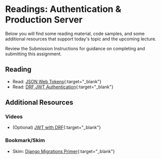 # Readings: Authentication & Production Server

Below you will find some reading material, code samples, and some additional resources that support today's topic and the upcoming lecture.

Review the Submission Instructions for guidance on completing and submitting this assignment.

## Reading

- Read: [JSON Web Tokens](https://jwt.io/introduction/){:target="_blank"}
- Read: [DRF JWT Authentication](https://simpleisbetterthancomplex.com/tutorial/2018/12/19/how-to-use-jwt-authentication-with-django-rest-framework.html){:target="_blank"}



## Additional Resources

### Videos

- (Optional) [JWT with DRF](https://www.youtube.com/watch?v=Fhcn2qx-4VQ){:target="_blank"}

### Bookmark/Skim

- Skim: [Django Migrations Primer](https://realpython.com/django-migrations-a-primer/){:target="_blank"}
